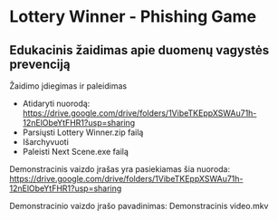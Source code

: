 # Lottery Winner - Phishing Game
## Edukacinis žaidimas apie duomenų vagystės prevenciją

Žaidimo įdiegimas ir paleidimas
- Atidaryti nuorodą: https://drive.google.com/drive/folders/1VibeTKEppXSWAu71h-12nElObeYtFHR1?usp=sharing
- Parsiųsti Lottery Winner.zip failą
- Išarchyvuoti
- Paleisti Next Scene.exe failą

Demonstracinis vaizdo įrašas yra pasiekiamas šia nuoroda: https://drive.google.com/drive/folders/1VibeTKEppXSWAu71h-12nElObeYtFHR1?usp=sharing

Demonstracinio vaizdo įrašo pavadinimas: Demonstracinis video.mkv
